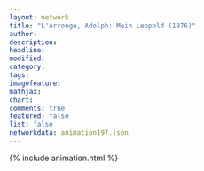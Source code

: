 ```yaml
---
layout: network
title: "L'Arronge, Adolph: Mein Leopold (1876)"
author:
description:
headline:
modified:
category:
tags:
imagefeature: 
mathjax: 
chart: 
comments: true
featured: false
list: false
networkdata: animation197.json
---
```

{% include animation.html %}
